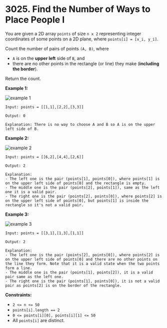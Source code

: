 # 3025. Find the Number of Ways to Place People I

You are given a 2D array `points` of size `n x 2` representing integer coordinates of some points on a 2D plane, where `points[i] = [x_i, y_i]`.

Count the number of pairs of points `(A, B)`, where

- `A` is on the **upper left** side of `B`, and
- there are no other points in the rectangle (or line) they make (**including the border**).

Return the count.

**Example 1:**

![example 1](https://assets.leetcode.com/uploads/2024/01/04/example1alicebob.png)

```()
Input: points = [[1,1],[2,2],[3,3]]

Output: 0

Explanation: There is no way to choose A and B so A is on the upper left side of B.
```

**Example 2:**

![example 2](https://assets.leetcode.com/uploads/2024/06/25/t2.jpg)

```()
Input: points = [[6,2],[4,4],[2,6]]

Output: 2

Explanation:
- The left one is the pair (points[1], points[0]), where points[1] is on the upper left side of points[0] and the rectangle is empty.
- The middle one is the pair (points[2], points[1]), same as the left one it is a valid pair.
- The right one is the pair (points[2], points[0]), where points[2] is on the upper left side of points[0], but points[1] is inside the rectangle so it's not a valid pair.
```

**Example 3:**

![example 3](https://assets.leetcode.com/uploads/2024/06/25/t3.jpg)

```()
Input: points = [[3,1],[1,3],[1,1]]

Output: 2

Explanation:
- The left one is the pair (points[2], points[0]), where points[2] is on the upper left side of points[0] and there are no other points on the line they form. Note that it is a valid state when the two points form a line.
- The middle one is the pair (points[1], points[2]), it is a valid pair same as the left one.
- The right one is the pair (points[1], points[0]), it is not a valid pair as points[2] is on the border of the rectangle.
```

**Constraints:**

- `2 <= n <= 50`
- `points[i].length == 2`
- `0 <= points[i][0], points[i][1] <= 50`
- All `points[i]` are distinct.
